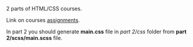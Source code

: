 2 parts of HTML/CSS courses.

Link on courses [assignments](https://wiki.itechart-group.com/pages/viewpage.action?pageId=18415838).

In part 2 you should generate **main.css** file in *part 2/css* folder from **part 2/scss/main.scss** file.
